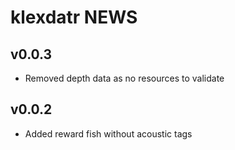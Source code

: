 # klexdatr NEWS

## v0.0.3

- Removed depth data as no resources to validate

## v0.0.2

- Added reward fish without acoustic tags
